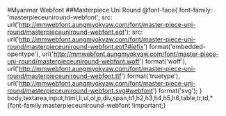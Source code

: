 #Myanmar Webfont
##Masterpiece Uni Round
@font-face{ 
	font-family: 'masterpieceuniround-webfont';
	src: url('http://mmwebfont.aungmyokyaw.com/font/master-piece-uni-round/masterpieceuniround-webfont.eot');
	src: url('http://mmwebfont.aungmyokyaw.com/font/master-piece-uni-round/masterpieceuniround-webfont.eot?#iefix') format('embedded-opentype'),
	     url('http://mmwebfont.aungmyokyaw.com/font/master-piece-uni-round/masterpieceuniround-webfont.woff') format('woff'),
	     url('http://mmwebfont.aungmyokyaw.com/font/master-piece-uni-round/masterpieceuniround-webfont.ttf') format('truetype'),
	     url('http://mmwebfont.aungmyokyaw.com/font/master-piece-uni-round/masterpieceuniround-webfont.svg#webfont') format('svg');
}
body,textarea,input,html,li,ul,ol,p,div,span,h1,h2,h3,h4,h5,h6,table,tr,td,* {font-family:masterpieceuniround-webfont !important;}